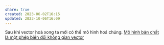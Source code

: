```yaml
---
share: true
created: 2023-06-02T16:15
updated: 2023-10-06T16:09
---
```

Sau khi vector hoá xong ta mới có thể mô hình hoá chúng. [Mô hình bản chất là một phép biến đổi không gian vector](../M%C3%B4%20h%C3%ACnh/M%C3%B4%20h%C3%ACnh%20b%E1%BA%A3n%20ch%E1%BA%A5t%20l%C3%A0%20m%E1%BB%99t%20ph%C3%A9p%20bi%E1%BA%BFn%20%C4%91%E1%BB%95i%20kh%C3%B4ng%20gian%20vector.md) 
